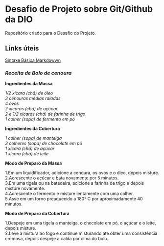 # Desafio de Projeto sobre Git/Github da DIO
Repositório criado para o Desafio do Projeto.

## Links úteis
[Sintaxe Básica Markdowwn](https://www.markdownguide.org/basic-syntax/)

### *Receita de Bolo de cenoura*

**Ingredientes da Massa**

*1/2 xícara (chá) de óleo*<br>
*3 cenouras médias raladas*<br>
*4 ovos*<br>
*2 xícaras (chá) de açúcar*<br>
*2 e 1/2 xícaras (chá) de farinha de trigo*<br>
*1 colher (sopa) de fermento em pó*<br>

**Ingredientes da Cobertura**

*1 colher (sopa) de manteiga*<br>
*3 colheres (sopa) de chocolate em pó*<br>
*1 xícara (chá) de açúcar*<br>
*1 xícara (chá) de leite*<br>

**Modo de Preparo da Massa**

1.Em um liquidificador, adicione a cenoura, os ovos e o óleo, depois misture.<br>
2.Acrescente o açúcar e bata novamente por 5 minutos.<br>
3.Em uma tigela ou na batedeira, adicione a farinha de trigo e depois misture novamente.<br>
4.Acrescente o fermento e misture lentamente com uma colher.<br>
5.Asse em um forno preaquecido a 180° C por aproximadamente 40 minutos.<br>

**Modo de Preparo da Cobertura**

1.Despeje em uma tigela a manteiga, o chocolate em pó, o açúcar e o leite, depois misture.<br>
2.Leve a mistura ao fogo e continue misturando até obter uma consistência cremosa, depois despeje a calda por cima do bolo.<br>



